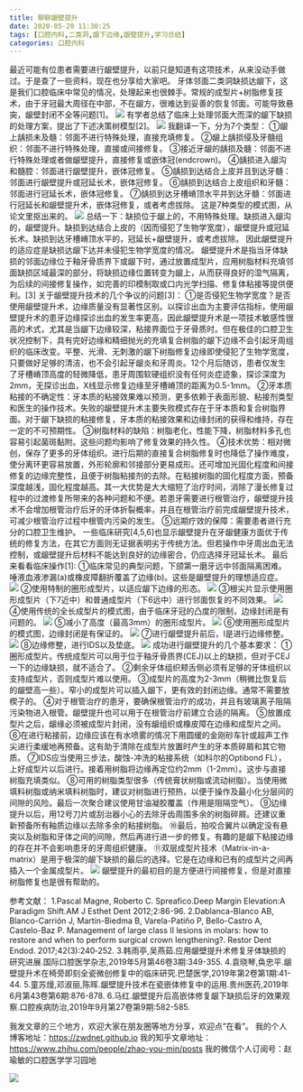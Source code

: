 ```yaml
---
title: 聊聊龈壁提升
date: 2020-05-20 11:30:25
tags: [口腔内科,二类洞,龈下边缘,龈壁提升,学习总结]
categories: 口腔内科
---
```

最近可能有位患者需要进行龈壁提升，以前只是知道有这项技术，从来没动手做过。于是查了一些资料，现在也分享给大家吧。
牙体邻面二类洞缺损达龈下，这是我们口腔临床中常见的情况，处理起来也很棘手。常规的成型片+树脂修复技术，由于牙冠最大周径在中部，不在龈方，很难达到妥善的恢复邻面。可能导致悬突，龈壁封闭不全等问题[1]。
![](https://zymblog-1258069789.cos.ap-chengdu.myqcloud.com/blog0217-DME/01.png)
有学者总结了临床上处理邻面大而深的龈下缺损的处理方案，提出了下述决策树模型[2]。
![](https://zymblog-1258069789.cos.ap-chengdu.myqcloud.com/blog0217-DME/02.png)
我翻译一下，分为7个类型：
①龈上龋损未及髓：邻面不进行特殊处理，直接充填修复。
②龈上龋损侵及牙髓组织：邻面不进行特殊处理，直接或间接修复。
③接近牙龈的龋损及髓：邻面不进行特殊处理或者做龈壁提升，直接修复或嵌体冠(endcrown)。
④龋损进入龈沟和髓腔：邻面进行龈壁提升，嵌体冠修复。
⑤龋损到达结合上皮并且到达牙髓：邻面进行龈壁提升或冠延长术，嵌体冠修复。
⑥龋损到达结合上皮组织和牙髓：邻面进行冠延长术，嵌体冠修复。
⑦龋损到达牙槽嵴顶水平并到达牙髓：邻面进行冠延长和龈壁提升术，嵌体冠修复，或者考虑拔除。
这是7种类型的模式图，从论文里抠出来的。
![](https://zymblog-1258069789.cos.ap-chengdu.myqcloud.com/blog0217-DME/03.png)
总结一下：缺损位于龈上的，不用特殊处理。缺损进入龈沟的，龈壁提升。缺损到达结合上皮的（因而侵犯了生物学宽度），龈壁提升或冠延长术。缺损到达牙槽嵴顶水平的，冠延长+龈壁提升，或考虑拔除。
因此龈壁提升的适应症是缺损达龈下达并未侵犯生物学宽度的情况。
龈壁提升术是指当牙体缺损的邻面边缘位于釉牙骨质界下或龈下时，通过放置成型片，应用树脂材料充填邻面缺损区域最深的部分，将缺损边缘位置转变为龈上，从而获得良好的湿气隔离，为后续的间接修复操作，如完善的印模制取或口内光学扫描、修复体粘接等提供便利。[3]
关于龈壁提升技术的几个争议的问题[3]：
①是否侵犯生物学宽度？是否使用龈壁提升术，边缘质量没有显著性区别。以探诊出血为主要评估指标，使用龈壁提升术的患牙边缘探诊出血的发生率更高，因此龈壁提升术是一项技术敏感性很高的术式，尤其是当龈下边缘较深，粘接界面位于牙骨质时。但在极佳的口腔卫生状况控制下，具有完好边缘和精细抛光的充填复合树脂的龈下边缘不会引起牙周组织的临床改变。平整、光滑、无刺激的龈下树脂修复边缘即使侵犯了生物学宽度，只要做好足够的清洁，也不会引起牙龈炎和牙周炎。12个月后随访，患者仅发生了牙槽嵴顶高度的轻微降低，患牙周围软硬组织没有任何炎症迹象，探诊深度为2mm，无探诊出血，X线显示修复边缘至牙槽嵴顶的距离为0.5-1mm。
②牙本质粘接的不确定性：牙本质的粘接效果难以预测，更多依赖于表面形貌、粘接剂类型和医生的操作技术。失败的龈壁提升术主要失败模式存在于牙本质和复合树脂界面。对于龈下缺损的粘接修复，牙本质的粘接效果和边缘封闭的获得和维持，存在一定的不可预期性。
③树脂材料的缺陷：树脂老化，性能下降，树脂材料多孔也容易引起菌斑黏附。这些问题均影响了修复效果的持久性。
④技术优势：相对微创，保存了更多的牙体组织。进行后期的直接复合树脂修复时也降低了操作难度，使分离环更容易放置，外形轮廓和邻接部分更易成形。还可增加光固化程度和间接修复的边缘完整性，且便于树脂粘接剂的去除。在粘接树脂的固化程度方面，预备深度越浅，固化程度越高。其一大优势是大大缩短了治疗时间，消除了漫长修复过程中的过渡修复所带来的各种问题和不便。若患牙需要进行根管治疗，龈壁提升技术不会增加根管治疗后牙的牙体折裂概率，并且在根管治疗前完成龈壁提升技术，可减少根管治疗过程中根管内污染的发生。
⑤远期疗效的保障：需要患者进行充分的口腔卫生维护。
一些临床研究[4,5,6]也显示龈壁提升在牙龈健康方面优于传统的修复方法，在其它方面则无证据表明劣于传统方法。但若操作中牙周出血无法控制，或龈壁提升后材料不能达到良好的边缘密合，仍应选择牙冠延长术。
最后来看看临床操作[1]:
①临床常见的典型问题，下颌第一磨牙远中邻面隔离困难。唾液血液渗漏(a)或橡皮障翻折覆盖了边缘(b)。这些是龈壁提升的理想适应症。
![](https://zymblog-1258069789.cos.ap-chengdu.myqcloud.com/blog0217-DME/04.png)
②使用特制的圈形成型片，以适应龈下边缘的形态。
![](https://zymblog-1258069789.cos.ap-chengdu.myqcloud.com/blog0217-DME/05.png)
③根尖片显示使用圈形成型片（下7近中）和普通成型片（下6远中）进行邻面恢复的不同效果。
![](https://zymblog-1258069789.cos.ap-chengdu.myqcloud.com/blog0217-DME/06.png)
④使用传统的全长成型片的模式图，由于临床牙冠的凸度的限制，边缘封闭是有问题的。
![](https://zymblog-1258069789.cos.ap-chengdu.myqcloud.com/blog0217-DME/07.png)
⑤减小了高度（最高3mm）的圈形成型片。
![](https://zymblog-1258069789.cos.ap-chengdu.myqcloud.com/blog0217-DME/08.png)
⑥使用圈形成型片的模式图，边缘封闭是有保证的。
![](https://zymblog-1258069789.cos.ap-chengdu.myqcloud.com/blog0217-DME/09.png)
⑦进行龈壁提升前后，I是进行边缘修整。
![](https://zymblog-1258069789.cos.ap-chengdu.myqcloud.com/blog0217-DME/10.png)
⑧边缘修整，进行IDS以及垫底。
![](https://zymblog-1258069789.cos.ap-chengdu.myqcloud.com/blog0217-DME/11.png)
成功进行龈壁提升的几个基本要求：
①圈形成型片。传统成型片可以用于位于釉牙骨质界(CEJ)以上的缺损，但对于CEJ一下的边缘缺损，就不适合了。
②剩余牙体组织颊舌侧必须有足够的牙体组织以支持成型片，否则成型片难以使用。
③成型片的高度为2-3mm（稍微比恢复后的龈壁高一些）。窄小的成型片可以插入龈下，更有效的封闭边缘。通常不需要放楔子的。
④对于根管治疗的患牙，要确保根管治疗的成功，并且有玻璃离子阻隔污染物进入根管。龈壁提升也可以用于在根管治疗前建立合适的隔离。
⑤放置成型片之后，龈缘必须被成型片封闭，没有龈组织或橡皮障在边缘和成型片之间。
⑥在进行粘接前，边缘应该在有水喷雾的情况下用圆缓的金刚砂车针或超声工作尖进行柔缓地再预备。这有助于清除在成型片放置时产生的牙本质碎屑和其它物质。
⑦IDS应当使用三步法，酸蚀-冲洗的粘接系统（如科尔的Optibond FL），上好成型片以后进行。接着用树脂将边缘再定位约2mm（1-2mm）。这步与直接树脂充填类似。
⑧可用的树脂类型很多（传统膏状树脂或流动树脂）。当使用微填料树脂或纳米填料树脂时，建议对树脂进行预热，以便于操作及最小化分层间的间隙的风险。最后一次聚合建议使用甘油凝胶覆盖（作用是阻隔空气）。
⑨边缘提升以后，用12号刀片或刮治器小心的去除牙齿周围多余的树脂碎屑。还建议重新预备所有釉质边缘以去除多余的粘接树脂。
⑩最后，拍咬合翼片以确定没有悬突以及树脂和牙体之间的间隙，然后再进行进一步的修复。有趣的是龈下粘接边缘的存在并不会影响患牙的牙周组织健康。
⑪双层成型片技术（Matrix-in-a-matrix）是用于极深的龈下缺损的最后的选择。它是在边缘和已有的成型片之间再插入一个金属成型片。
![](https://zymblog-1258069789.cos.ap-chengdu.myqcloud.com/blog0217-DME/12.png)
龈壁提升的最初目的是方便进行间接修复，但是对直接树脂修复也是很有帮助的。



参考文献：
1.Pascal Magne, Roberto C. Spreafico.Deep Margin Elevation:A Paradigm Shift.AM J Esthet Dent 2012;2:86-96.
2.Dablanca-Blanco AB, Blanco-Carrión J, Martín-Biedma B, Varela-Patiño P, Bello-Castro A, Castelo-Baz P. Management of large class II lesions in molars: how to restore and when to perform surgical crown lengthening?. Restor Dent Endod. 2017;42(3):240‐252.
3.韩雨亭,吴燕茹.应用龈壁提升术修复牙体缺损的研究进展.国际口腔医学杂志,2019年5月第46卷3期:349-355.
4.袁晓琴,奂忠平.龈壁提升术在椅旁即刻全瓷微创修复中的临床研究.巴楚医学,2019年第2卷第1期:41-44.
5.童苏熳,邓淑丽,陈晖.龈壁提升技术在瓷嵌体修复中的运用.贵州医药,2019年6月第43卷第6期:876-878.
6.马红.龈壁提升后高嵌体修复龈下缺损后牙的效果观察.口腔疾病防治,2019年9月第27卷第9期:582-585.


我发文章的三个地方，欢迎大家在朋友圈等地方分享，欢迎点“在看”。
我的个人博客地址：https://zwdnet.github.io
我的知乎文章地址： https://www.zhihu.com/people/zhao-you-min/posts
我的微信个人订阅号：赵瑜敏的口腔医学学习园地


![](https://zymblog-1258069789.cos.ap-chengdu.myqcloud.com/other/wx.jpg)
